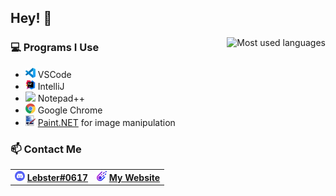 <h2>Hey! 🦞</h2>
<img align="right" alt="Most used languages" src="https://github-readme-stats.vercel.app/api/top-langs/?username=LebsterFace&layout=compact&border_radius=10&hide_border=1&bg_color=22272E&text_color=FFF&count_private=true">
<h3>💻 Programs I Use</h3>
<ul>
	<li><img src="assets/vscode.svg" width=16> VSCode</li>
	<li><img src="assets/intellij.svg" width=16> IntelliJ</li>
	<li><img src="assets/notepad++.ico" width=16> Notepad++</li>
	<li><img src="assets/chrome.png" width=16> Google Chrome</li>
	<li><img src="assets/pdn.png" width=16> <a href="https://getpaint.net">Paint.NET</a> for image manipulation</li>
</ul>
<!--
<h3>⌨️ Fonts</h3>
<ul>
	<li><font face="JetBrains Mono">JetBrains Mono</font></li>
	<li><font face="Inconsolata">Inconsolata</font></li>
	<li><font face="Fira Code">Fira Code</font></li>
	<li><font face="Iosevka Slab">Iosevka Slab</font></li>
</ul>
-->
<h3>📫 Contact Me</h3>
<table>
	<td><img src="assets/discord.png" width=16> <a href="https://discord.com/users/387692962043265034"><b>Lebster#0617</b></a></td>
	<td><img src="assets/lebster.png" width=16> <a href="https://lebster.xyz"><b>My Website</b></a></td>
</table>